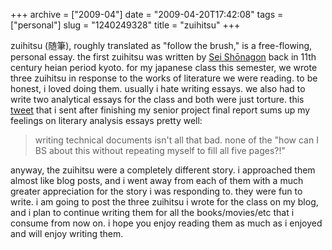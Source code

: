 +++
archive = ["2009-04"]
date = "2009-04-20T17:42:08"
tags = ["personal"]
slug = "1240249328"
title = "zuihitsu"
+++

zuihitsu (随筆), roughly translated as "follow the brush," is
a free-flowing, personal essay. the first zuihitsu was written by [Sei
Shōnagon][1] back in 11th century heian period kyoto. for my japanese
class this semester, we wrote three zuihitsu in response to the works of
literature we were reading. to be honest, i loved doing them. usually
i hate writing essays. we also had to write two analytical essays for the
class and both were just torture. this [tweet][2] that i sent after
finishing my senior project final report sums up my feelings on literary
analysis essays pretty well: 

> writing technical documents isn't all that bad. none of the "how can
> I BS about this without repeating myself to fill all five pages?!"

anyway, the zuihitsu were a completely different story. i approached them
almost like blog posts, and i went away from each of them with a much
greater appreciation for the story i was responding to. they were fun to
write. i am going to post the three zuihitsu i wrote for the class on my
blog, and i plan to continue writing them for all the books/movies/etc
that i consume from now on. i hope you enjoy reading them as much as
i enjoyed and will enjoy writing them.

[1]: http://en.wikipedia.org/wiki/Sei_Shōnagon
[2]: http://twitter.com/bismark/status/1548034082

